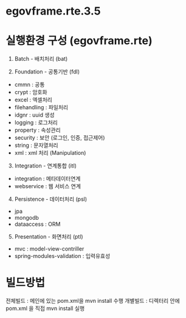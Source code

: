# egovframe.rte.3.5

# 실행환경 구성 (egovframe.rte)

1. Batch - 배치처리 (bat)

2. Foundation - 공통기반 (fdl)
 - cmmn : 공통
 - crypt : 암호화
 - excel : 엑셀처리
 - filehandling : 파일처리
 - idgnr : uuid 생성
 - logging : 로그처리
 - property : 속성관리
 - security : 보안 (로그인, 인증, 접근제어)
 - string : 문자열처리
 - xml : xml 처리 (Manipulation)
3. Integration - 연계통합 (itl)
 - integration : 메타데이터연계
 - webservice : 웹 서비스 연계
4. Persistence - 데이터처리 (psl)
 - jpa
 - mongodb
 - dataaccess : ORM
5. Presentation - 화면처리 (ptl)
 - mvc : model-view-contriller
 - spring-modules-validation : 입력유효성
 
# 빌드방법
 전체빌드 : 메인에 있는 pom.xml을 mvn install 수행
 개별빌드 : 디렉터리 안에 pom.xml 을 직접 mvn install 실행
